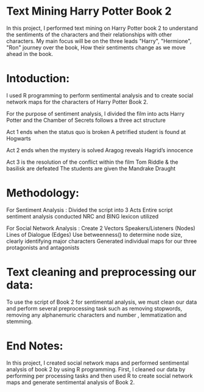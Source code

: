 # Text Mining Harry Potter Book 2
In this project, I performed text mining on Harry Potter book 2 to understand the sentiments of the characters and their relationships with other characters. My main focus will be on the three leads "Harry", "Hermione", "Ron" journey over the book, How their sentiments change as we move ahead in the book.

# Intoduction:
I used R programming to perform sentimental analysis and to create social network maps for the characters of Harry Potter Book 2.

For the purpose of sentiment analysis, I divided the film into acts
Harry Potter and the Chamber of Secrets follows a three act structure

Act 1 ends when the status quo is broken
A petrified student is found at Hogwarts

Act 2 ends when the mystery is solved
Aragog reveals Hagrid’s innocence

Act 3 is the resolution of the conflict within the film
Tom Riddle & the basilisk are defeated
The students are given the Mandrake Draught

# Methodology:
For Sentiment Analysis :
Divided the script into 3 Acts
Entire script sentiment analysis conducted 
NRC and BING lexicon utilized 

For Social Network Analysis :
Create 2 Vectors
Speakers/Listeners (Nodes)
Lines of Dialogue (Edges)
Use betweenness() to determine node size, clearly identifying major characters
Generated individual maps for our three protagonists and antagonists

# Text cleaning and preprocessing our data:
 To use the script of Book 2 for sentimental analysis, we must clean our data and perform several preprocessing task such as removing stopwords, removing any alphanemuric characters and number , lemmatization and stemming.
  
 # End Notes:
 In this project, I created social network maps and performed sentimental analysis of book 2 by using R programming. 
 First, I cleaned our data by performing per processing tasks and then used R to create social network maps and generate sentimental analysis of Book 2.  

